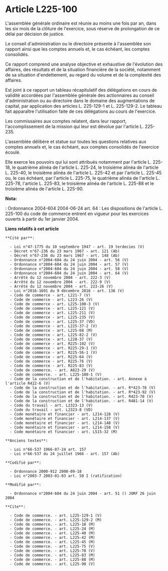 # Article L225-100

L'assemblée générale ordinaire est réunie au moins une fois par an, dans les six mois de la clôture de l'exercice, sous
réserve de prolongation de ce délai par décision de justice.

Le conseil d'administration ou le directoire présente à l'assemblée son rapport ainsi que les comptes annuels et, le cas
échéant, les comptes consolidés.

Ce rapport comprend une analyse objective et exhaustive de l'évolution des affaires, des résultats et de la situation
financière de la société, notamment de sa situation d'endettement, au regard du volume et de la complexité des affaires.

Est joint à ce rapport un tableau récapitulatif des délégations en cours de validité accordées par l'assemblée générale des
actionnaires au conseil d'administration ou au directoire dans le domaine des augmentations de capital, par application des
articles L. 225-129-1 et L. 225-129-2. Le tableau fait apparaître l'utilisation faite de ces délégations au cours de
l'exercice.

Les commissaires aux comptes relatent, dans leur rapport, l'accomplissement de la mission qui leur est dévolue par l'article
L. 225-235.

L'assemblée délibère et statue sur toutes les questions relatives aux comptes annuels et, le cas échéant, aux comptes
consolidés de l'exercice écoulé.

Elle exerce les pouvoirs qui lui sont attribués notamment par l'article L. 225-18, le quatrième alinéa de l'article L.
225-24, le troisième alinéa de l'article L. 225-40, le troisième alinéa de l'article L. 225-42 et par l'article L. 225-45 ou,
le cas échéant, par l'article L. 225-75, le quatrième alinéa de l'article L. 225-78, l'article L. 225-83, le troisième alinéa
de l'article L. 225-88 et le troisième alinéa de l'article L. 225-90.

**Nota:**

: Ordonnance 2004-604 2004-06-24 art. 64 : Les dispositions de l'article L. 225-100 du code de commerce entrent en vigueur
pour les exercices ouverts à partir du 1er janvier 2004.

**Liens relatifs à cet article**

	**Cité par**:

	  - Loi n°47-1775 du 10 septembre 1947 - art. 19 terdecies (V)
	  - Décret n°67-236 du 23 mars 1967 - art. 121 (Ab)
	  - Décret n°67-236 du 23 mars 1967 - art. 148 (Ab)
	  - Ordonnance n°2004-604 du 24 juin 2004 - art. 56 (V)
	  - Ordonnance n°2004-604 du 24 juin 2004 - art. 57 (V)
	  - Ordonnance n°2004-604 du 24 juin 2004 - art. 58 (V)
	  - Ordonnance n°2004-604 du 24 juin 2004 - art. 64 (V)
	  - Arrêté du 12 novembre 2004 - art. 222-3 (V)
	  - Arrêté du 12 novembre 2004 - art. 222-9 (V)
	  - Arrêté du 12 novembre 2004 - art. 223-26 (V)
	  - Loi n°2016-1691 du 9 décembre 2016 - art. 136 (V)
	  - Code de commerce - art. L221-7 (V)
	  - Code de commerce - art. L223-26 (V)
	  - Code de commerce - art. L225-100-3 (V)
	  - Code de commerce - art. L225-121 (V)
	  - Code de commerce - art. L225-211 (V)
	  - Code de commerce - art. L225-235 (V)
	  - Code de commerce - art. L225-37 (VD)
	  - Code de commerce - art. L225-37-2 (V)
	  - Code de commerce - art. L225-68 (M)
	  - Code de commerce - art. L225-82-2 (V)
	  - Code de commerce - art. L228-37 (V)
	  - Code de commerce - art. R225-102 (V)
	  - Code de commerce - art. R225-29-1 (V)
	  - Code de commerce - art. R225-56-1 (V)
	  - Code de commerce - art. R225-64 (V)
	  - Code de commerce - art. R225-76 (V)
	  - Code de commerce - art. R225-83 (V)
	  - Code de commerce. - art. A823-29 (V)
	  - Code de commerce. - art. L225-100-1 (V)
	  - Code de la construction et de l'habitation. - art. Annexe à l'article R422-6 (V)
	  - Code de la construction et de l'habitation. - art. R*423-78 (V)
	  - Code de la construction et de l'habitation. - art. R*423-92 (V)
	  - Code de la construction et de l'habitation. - art. R423-70 (V)
	  - Code de la construction et de l'habitation. - art. R481-14 (V)
	  - Code du travail - art. L2323-13 (V)
	  - Code du travail - art. L2323-8 (VD)
	  - Code monétaire et financier - art. L214-128 (V)
	  - Code monétaire et financier - art. L214-137 (V)
	  - Code monétaire et financier - art. L214-148 (V)
	  - Code monétaire et financier - art. L214-158 (V)
	  - Code monétaire et financier - art. L515-32 (M)

	**Anciens textes**:

	  - Loi n°66-537 1966-07-24 art. 157
	  - Loi n°66-537 du 24 juillet 1966 - art. 157 (Ab)

	**Codifié par**:

	  - Ordonnance 2000-912 2000-09-18
	  - Loi n°2003-7 2003-01-03 art. 50 I (ratification)

	**Modifié par**:

	  - Ordonnance n°2004-604 du 24 juin 2004 - art. 51 () JORF 26 juin 2004

	**Cite**:

	  - Code de commerce. - art. L225-129-1 (V)
	  - Code de commerce. - art. L225-129-2 (M)
	  - Code de commerce. - art. L225-18 (M)
	  - Code de commerce. - art. L225-24 (M)
	  - Code de commerce. - art. L225-40 (M)
	  - Code de commerce. - art. L225-42 (M)
	  - Code de commerce. - art. L225-45 (M)
	  - Code de commerce. - art. L225-75 (V)
	  - Code de commerce. - art. L225-78 (V)
	  - Code de commerce. - art. L225-83 (M)
	  - Code de commerce. - art. L225-88 (M)
	  - Code de commerce. - art. L225-90 (V)
